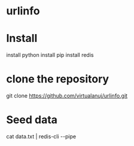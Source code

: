 # urlinfo

# Install
install python
install pip
install redis

# clone the repository
git clone https://github.com/virtualanuj/urlinfo.git

# Seed data
cat data.txt | redis-cli --pipe

